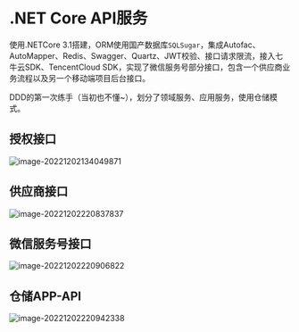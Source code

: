 # .NET Core API服务

使用.NETCore 3.1搭建，ORM使用国产数据库`SQLSugar`，集成Autofac、AutoMapper、Redis、Swagger、Quartz、JWT校验、接口请求限流，接入七牛云SDK、TencentCloud SDK，实现了微信服务号部分接口，包含一个供应商业务流程以及另一个移动端项目后台接口。

DDD的第一次练手（当初也不懂~），划分了领域服务、应用服务，使用仓储模式。

## 授权接口

![image-20221202134049871](https://cdn.jonty.top/img/image-20221202134049871.png)

## 供应商接口

![image-20221202220837837](https://cdn.jonty.top/img/image-20221202220837837.png)

## 微信服务号接口

![image-20221202220906822](https://cdn.jonty.top/img/image-20221202220906822.png)

## 仓储APP-API

![image-20221202220942338](https://cdn.jonty.top/img/image-20221202220942338.png)

 
